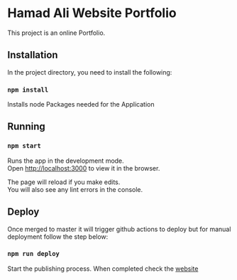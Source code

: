 # Hamad Ali Website Portfolio

This project is an online Portfolio.

## Installation

In the project directory, you need to install the following:<br>

### `npm install`

Installs node Packages needed for the Application<br>

## Running

### `npm start`

Runs the app in the development mode.<br>
Open [http://localhost:3000](http://localhost:3000) to view it in the browser.<br>

The page will reload if you make edits.<br>
You will also see any lint errors in the console.

## Deploy

Once merged to master it will trigger github actions to deploy but for manual deployment follow the step below: 

### `npm run deploy`

Start the publishing process. When completed check the [website](https://hamadali248.github.io/portfolio/) 

